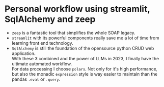 # Personal workflow using streamlit, SqlAlchemy and zeep
- `zeep` is a fantastic tool that simplifies the whole SOAP legacy.  
- `streamlit` with its powerful components really save me a lot of time from learning front end technology.  
- `SqlAlchemy` is still the foundation of the opensource python CRUD web application.  
With these 3 combined and the power of LLMs in 2023, I finally have the ultimate automated workflow.  
For data processing I choose `polars`. Not only for it's high performance, but also the monadic `expression` style is way easier to maintain than the pandas `.eval` or `.query`.  
